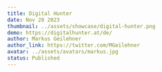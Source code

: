 ```yaml
---
title: Digital Hunter
date: Nov 28 2023
thumbnail: ../assets/showcase/digital-hunter.png
demo: https://digitalhunter.at/de/
author: Markus Geilehner
author_link: https://twitter.com/MGeilehner
avatar: ../assets/avatars/markus.jpg
status: Published
---
```

